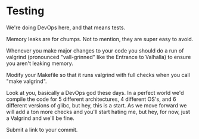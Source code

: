 # Testing 

We're doing DevOps here, and that means tests. 

Memory leaks are for chumps. Not to mention, they are super easy to avoid. 

Whenever you make major changes to your code you should  do a run of valgrind (pronounced "vall-grinned" like the Entrance to Valhalla) to ensure you aren't leaking memory. 

Modify your Makefile so that it runs valgrind with full checks when you call "make valgrind".

Look at you, basically a DevOps god these days. In a perfect world we'd compile the code for 5 different architectures, 4 different OS's, and 6 different versions of glibc, but hey, this is a start. As we move forward we will add a ton more checks and you'll start hating me, but hey, for now, just a Valgrind and we'll be fine.

Submit a link to your commit.
